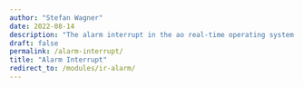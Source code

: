 ```yaml
---
author: "Stefan Wagner"
date: 2022-08-14
description: "The alarm interrupt in the ao real-time operating system."
draft: false
permalink: /alarm-interrupt/
title: "Alarm Interrupt"
redirect_to: /modules/ir-alarm/
---
```

